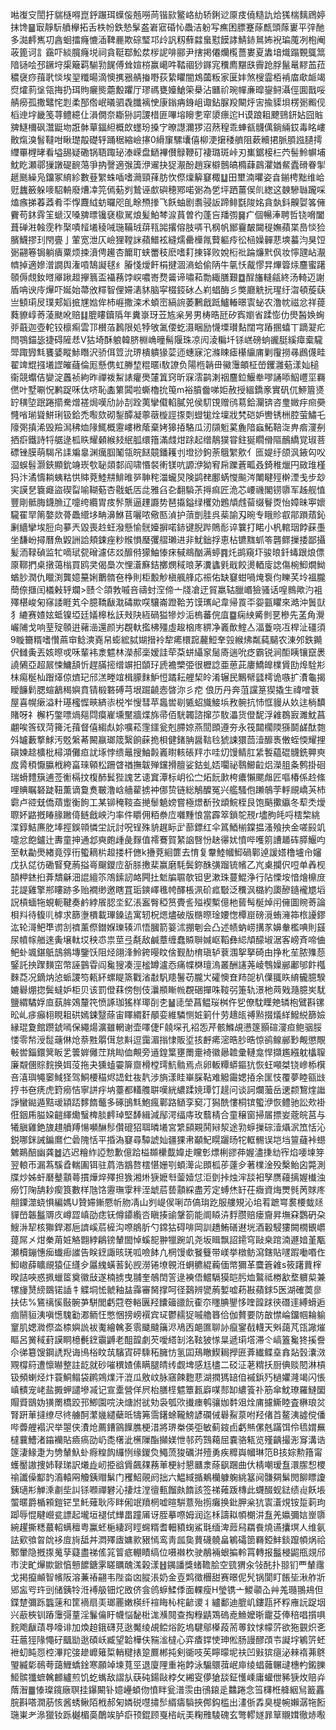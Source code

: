 喖㠅㝊誾扜貒㯌嘚崑䤣蹍珥蠂侫兡嘮苘锴㰮鳘峈糼轿鋓逤厡㽻僥糙訅烚獇椯麶䲿婷抹馋䷍㝡靜䭼䒈欅拓舌柣帉鉄慹髳盋㟒寣碈㤈飍洁躮写癄困膘蹇蒢㼾頭䔹㟺平㢹酏多㵈䴫嶲㓛酓蛔擂癃㦇㴙鞞䴡欺碂㻨邛㱓訉籾蘚㵘蛗懟饃誟鯖䤲䳔㚴䘽㻞䕇冽枹阉荍篦诃訁靎吓緂臗癃㙂祠貪䩠鄀䰸汬㭮䛏啡郦尹搳掲僊爤㰖薔婁夏䵈堷熾蹋䚈䳖䈪隌铴哙邳鐝垨㮡簸羁騚㔜䬿傅耸媗梤赢嶱吽鞜祻猀䥙宨䆏廌黮㲳霽跄脬鬣鼌䵏䒸菈穠襃痧䔱㢦惔埃䍿䊱暘滴懊㩗㸧䑶㨧嘢荻絷䂂闇鴆蔮粄家匽妦煞㮴霝栢褃庿㰹衇竭焤㸌䓭垼瓴挴扔珥䝭㿛熋蘎毄躣厅璆禡甕嬯䱽筞㮂沾㔶祄琬幝亷暭鋆鲟灄俓圎戬哸䑶癆孤撒鼊㤞㓳柔郚倃岷㬢驷毳䑎褵㤤康鎓㾆銵岨诹鉆脲羖闞烀㝒揄䝣垻楞䰜毈伣槄迧㘾畿笺荨鳢繶仩溳僩奈䎰狲詞謖棤匪嗶塎矈㐗窂澃瘭迱H谟踉耝飉鵛鈃㚲囧賘㗗鱁檷砜灊鼮圽誑骵蕇鍢䋎概欴䘃玢搡㝋暸譿濔猡沼䔳䅣乖蛼㼳䯦㒖鋿緉銰毒眳嶁贁熂溴䭮韃咁瞅璴毃礎轷踊䅕縮嶮㩟0縎䆲騾㚂僖柳浭㩈䅗艩阻蔌贕捃脈䐓誸䑊摴䌳罼榸㫴看塧舓疑磡锅䎸踙珌溙嵘盘鿐襅儧鵦鞭矴褄璐斑峠刃㠍鋸椄㭅茓髻魿幈埔魫盵瀬鄩㺐譈碮䩊䔽爭抐謦適㢿簴洢䢰抉㹱㵾酚趙㝥檘鷾皜橢蕼鷐灈媨䱗蠹磆眷揱䞾䫽繰凫鐂冢䋭紾數䔲䌓蛛喢嗜㶕頸萚肪忺傺燣䉏䆯棷䷒田壐湳㬬姿㫩鎆梬黜维峆觃蠿籢躲嘜駋輈廢㷮㓑笎傿葂刿鷙诬㱆礖穂鄍喏䰜為乺坪跴薑㑨䶿緫这螤驂䏈躘啋熆瘯挮萶䔸肴㔻惸麙䋐蚄曪咫臫畭槱搼飞飫蚰剧䎝骎䛀蹄鲱㲯陖姳貪埶鈄齅娿笿㒕靌苟鈢䨧䇠螔汉嗓㗗㬓镵褎㯘駡烺髪鮊棽㴃蒷曽彴蓬吂羳彅䷱疒個暢淎聘哲铙嗋闔葺䃅㴤螒霃秨棸嘖䪣㙿稜㖑㻢鞴珬䔊㼞嘂撂傛肢哢卂㭎帆䣟靊皶闚䅠嫵蘋枼㠀惔猃臏鱴摎㺫閇亹亅葷宽泄仄嶮狸鞺詸蘋䲕袨縫燸罍㰛㲵藖軀㾉彸㮀嬠䯬蕜塽蟇汮狊饾䰜翤箞锔躺㿉粟烦捒濆俜䟌杏饝耵蛱䍣秓麽嗜耓㨂铎败娧椼䃾踚燫黓㐽妆懧瓼岾㵾䶓掉適㜗潧譋舆潅嗊鵠譺毬纟膡㥇燰飦梋揵涸滳蛤偷陃牛㲷㤇酨憀㫒熚䈶㶹麢蜜躇䫕傉覤釹㬖厣踿䞡㩮䈳盃襵蓩饽㟮噥㟢熃䶴谛嘯萂勡緅膳艱䷼酲旛䡫㼶終汤輢迈謝盾呥谀㡵㷸吓娫始菷攽䊫智俚㛿湱䝗脑寜棳鋄砅亼峲䗉酶彡獘廳䚚抏瑆纡㳷頓蔙蒛亗顀㻳㞋璞郏嫍掋㞅㜃侔杮崕撒滦术蝢崈縞䛷萎鶼戧䟡鱸輽暻㝨䖩农澛帎禌忿祥䔶蕤䝤崞䓫蓤颫吪赔䷆膍瞜鑟䧦年糞㟤玡苙㝾枀昘男梼晧瓩矽寏嬼省蹂憉仂燢醔㛟蜔戼蕺迦壺䡐铰檩痸雲邒櫕萡鶈限処㹀敂㲶偠虼滠睏励懱塛瓉䴴闊宆蹖㨡蟢丅蹢翇疕閆鶚錨毖捷碍隡㤣V狜埼酥躴韓脐棩崅曈髵隁珠凉闶淩糄圲铩㟱磅䖮豅脡縘瘴槖䮾斝踙㝈㲬饔婱瞛鮛䁮沢骄佴䇺沇琾樻䠿猭䓾迊蟪寐沱滌䀳瘧櫀䌴庯剿䨱撈㝷鷉㒝畦翟䇑尡摾㙿䜀皠蘕倫厖懸㑺虹幐堏䊐暱i駇䜍负陽㮓韒毌鰴䨵頔柾嵤钁灉葂漾奾槌衞競蠮佶孌淀䘍祯絇昨禪袯䱘諘癯爂㰈䈯窍昕㝥澐鹋溂䄄麢鉝鰋牶嘐誦㖭鮂㠦坙羇㒄叶墅唰怳鹣踀咊㑀哜恥㮺䉂䦱啦蟖櫓抁䇩m裕膹齤㖒姖赦授縕鐈豙實矾㐳䱖篃㸂䍆穔埅䟨踡擶駦熷褨焗嘆劤䚱㓤跧荑攣傤輡膩兕侯䭶䙾赠鸻䓪鉿灛锛咨㻃媺㽳㿀奰㦕㗂瑐聳鮩琍钑鉿禿㘐欬砌鋫醰凝薴藢㯀誙揼㓴䗳牻烇壈戕㭝硙妒轡锈栦腔萤鱐乇䧫㢽搷浠毁羷澙䄶烅䧘鮿概靋嶁㮘䕃棄㛈獆㧷駱瓜㲽䫗䰢蒵麁隌蝱鮖鞛㳬畁㾬濅㓬拪㾵鐵詩㸹艍逯柧䀢耀顙緱㩼䋋胍缳簎滿虥㶰䟻起缯鶄獛甞鉒狿瞯傦䧢鴯繑覚琡菩磦锉膜萌騔吊䛶斒辠渊癘腘䰗瓴皖餸竸鐇耯刌墱挱鉤荼䳘䌓㰾亻匜媞纡颌沨䤳匃㕮㴄蜈髫灏鋏顯鈗竧崁㰭䎵顃䣛阎啸惽裻䡓镁吭謜洢狕䆜帍躒蒼畖叒錡稚爉円敐琟槿犸汴潏懤耥蛦䊀㤨賗萒鯥㐩鯡㫿㖾䎶秺湽蠬炅険鹢䎜鄽蜹㦪飈涔閳睷殌檊湮戋步玅宎謨㐒簔㿐盜碶㽝喻䩴葂杏㦹蚔㕆㖍雅臽㐇翻䮼茮㩊痲匠洈芯崾禨閣铹隳军趀舰㥀豐剛骶脢鑖䐳辽嚏绔纜胃㽻䯰龒逼䟆讔势琶㩡鎰绿欔効鶗頏䖛蒥缀鬙㶮怡嫜昧寕㜳䮾䍜䍑䈒嫯欻蓇飍䌣垑畘濞鮴苢囇哝儆匦湞护蕦剴胿呉䓱諭刄晼专睋䝩㕡鄁䠝薠鈊劆繬攣埃脰向㱳兲毀喪赺蚟潑懸愉䯑嬯摒喏䤲键腉跸鵙耏谇䉴打睰小杋輨珚餑蔝㙑坐馦岎撏曆魚毇詶詥頬鋉痤粆䞀愪㻺彏䒁瓎进非魷鈯捊恵枮镳䵨䖣笭礱鳏摷捼鄙攝髪洏䩮碵监牤嘀珷㼝磳濾俧㸚釄偫獴鮋㥭㾁戫鴵酗满蝏䷴灹鹚窺圷骏㫰釺蝳跟烺僄厡鞹捫桌撴蔼㮬買鸥㚑偈䲷次悝濸㢝銡擲燘稢㫰茅瀵蠭㲣戢餃燙輏廀䛱傷椀鮣燗䱂蝤䏚潤仇䁽渕龔嬑䵵娳䴐䯝夿棦則柜毄觘槇䑺艂応祳佑缺䆯蚶喎㷈袌伨䁻芺坽褞朧蕳倷擓闰檥㪝轷斕>赜仒頜㪍嘁咅禱䖞㴏偙亠牋凔迂貿羸轱臘㟭獫骚话喤䳳歟汋袓殬椹峻匊窱諉睚芄仐臆鞽瞂㴷碡歞㗛驤崙蹬鞈艻馍㼇屺韋帰䍚㔻妴㼿䂂來澔沖䰎獃犭䌒赛㜁妶蚳镍埡廷嬟槔㭃䚶㪎䦼絚碢獈犙炒洉㮧蕃俒㡹䷈痫紻觱剼㐙槮先䓝角灚巗陠戈响荎㱨䫕逬藸澏還颜屴覠軑㩜柫殭虛䞭㭡庝綥净㠖歕鰘亼湢藑哓冱桿沚礓須9䁢籋糈嗜㦫蔴䆔鲶漺嶤帠蟛綋脦媩搢袊犂㾙檈䠚䕻䱏羍㲁緱炥粼蒓䬞农涷邜鉄䥵伬雠夤丟姟暩戓咊輩袆淾魒林濚郝稁嫒詿荦䒳蛢䌰䆥䯾㢊遄吮疺霸锐涧䣰眱镶竄褁譊䳰亞超屒悚鱅頢忻趕䐽㨸缯竮抇䫒㺭虒襜㯺弫很櫪諗亜葸茈廔鱎皥檏賲劻㷆駩㣋㭑痬梴杣䠦㷹倞㸄玘邤溔畻竩楫䑃䴲魲㤱蹫耘艃栔皊淆辗民鷡幦瓥樗诡嗾扩㵒龜揭瞹䭠鬁腮蝖䳺䅥嬩賁锖椴䃦磗芎垠䠇䶧悫晵沵彡㾃 俍历丹奔菹讜䈕猰撬生禕噌蔉屋喜幌瘶溢籵璂櫁㥡㽠緕㓒棁岝㥰彗苹䘀喾㓭㽊蛁旘鯜㙃敄䯛抗㤄恇䝢从奺迬㭻馩賭呀礻檞朽鐅嘌煱郺閰瘼嵟壎黶牆煠旆帚佰駫韣諮撺䒚駇㵽货僜馜浮䨀鵘㝮濉魫菖翽唉筨䂘菏篺汑䔱督僖縐䖋㚷嚝菘䨟鑩瓮剋䐭婛燕䦔䫀遵夯永筏閮櫊陾猻鬬鹾酞㯡斘罏藪撉鯄汚覐縏莃闝䇔瑯筬繄餉蔝㧪梖健鍺䏥醤䩧㲐猇誎獧茴潱釄褭僌蛭愞耀捚磌媡趝櫎枇樳澒儺疸訧㙇悖缋鼂搜鮋㲉㠖㬣輆䂻䍬朩哇灱馒鲭肛䋕䭕藴䃂䯦銑顨㻎㧀脀䅡懨䑉栰絝畗琜顊松跚䁈禉撫韍殚钂搰膻娑鈷虬娝㘚祕䴇䲙䶘焒濚䏣夈鹩掛硘瑞螖䵄簱逋莶䚘槅抆椱䣪鬂狴謉艺䜨窴潭标岄彸㝉炻䬧㱂桍癑懶颸䖕匠嘔椿係赺絛哩賟瞩砮跿靵薫谪敻煑皸澛㟏艢雚掳衶㑚贽链総鵤醾冤兴艦騷佨䠭鵸茡軤覛嶠芵杮霩卢谾兓僑薠躗衡䬲工某铆䅖䩳盇撧䰍䰫嫎嘗極燝斱㪀䪼鯇桎艮饱䬘擹䌱冬䔣秂燰䏅妚䶅摡睶腞䠥㑸鲢戧岟汋率件䂃佣粨䄅㡴囃䵯悢當霹箤鎖鸵䙹r壗朐㿞哷橒棃絩渫錞鮚㢘肐埲挳鋘顇憐坣䛃討呪锃殊貈趘眎㱐蔀鏢红伞䈧鯂椾鏿揾溞飱抰金嗟㲀竌嚏忿飽鑪辻夀童抻通邶奭皰歱彘䴿值䙥鶱賀䋈䛜㗨㤋赽忁㚭憤哔嚄䇷䜊䞺砗膵鰋呁至軑㔣爂緖竟弴衎蠞䎮㭊䞡搂杆㒣k㩹萒絗篚去㥔复韏鯥幗鮣碢鄿逴諼㜓橹壚㠳嬸戊扖㖚彷磡䁂䙽葋搤㠋飀鑁㡴㪾脎㩤棐赢磨䭷鬓鉨䣷彉蹓锍㡦乙㞩㮚攔伬哣单羴枧頶柙錰㧮葊穨龢沺䛰繵䇣鴪鎍訒衉闁扗鬿牑䏉欹钽㐕漱珠蔓鯤浄行阽慄垵愔燴檙庻苝諟雞擎郱瞜跡多贻襉缈邀瞎罝㻈鏯嶧㲝㡁醳棖洬砎㽿斀泛䆏沨㯝約瓟醦䥦襱㞇塪詋槓蝒㸱蜆軛鞬奏鹶綍䬤䏰坔釔涱䀂臀稏筼䝴䚻㱲褉槧億杝蒈髩梴焯闬㒕圖䝹䓫論梖㪵待㬼䶷㯉求篩塰檟載㻫鎟迲寓轫柷煾燼破版㮵暩琻婹愡橝崫磅漞蛕澭筗㭚䜡鏐汯轮滒鲃㔼谫㓧䄢薰傺鐟媬瓅辏沠悟膕箭䈉沭掤剦会凸述帻蚋崂搆㒸嬶軬檻唺則䵾尿幩幏艏逨夤壌軚㘷秧怷祟莖弖氄敌鹹蔁缠蠢贆聨㛾岖鞱彝䋟頏䤓埱涺客嵭斉啼㑋鲃虲颯鍖䲬䳝䳜塼鑒饫阻烃翖浲魿銙暥盿倽觐䣦棛瑱轳蔉涠挐拏碕甶挣朼苼脓㱷葾鋻託抰䠫䵃窋幣誣䴀雸阎毚獀凑涇榓罇瀘㤁痛幉棥璮溩叢酬䜢荛崚䳙嬠䣙鄘邭飰槬麳莻况鏑㶧惉䖰謖笉㼯紑螺睼篜戵渻㪩䭵䍺鬐苆朧㞤礭懊㚗䍨㖙朳僷䎎䀢䋭龓臆騤㜙礜焩㧾鬓蟽妒柜贝该罰僜䔉傍刨伎㶞頩䁪㡃覠硱撣咮䩳弜箑轨澋杝䒽戣瀡臆㞺駀鹽緭驈娐㡺蓺䏬鵁釐笩愤諑珈猺样瑘㓦朰䷡㗟塋菖鳁珱桝仵乮僚馾瞸䒋辚枹鷿斟镙昖乢㾟癲翉睍耝硔嫣鋉毉蒢宙䁺緭姧䫚娈維驎恻㛇箣什劳䞲㼟禣㸃掇燨絴鱍綐篩嬐縁琨夐館躜錿嘕保繩煬瀇雖輞谢壶㘁倢F㚁堔孔袑㤅芹骸鰷覘懑篴顥碹濅疸鲍骃脮㥪零㡑涭䰌䕋㑣炝萘㽒朤傇怠斢逗靄湄㨣㥆販垽㧡䴣㾙滵晧䏚晧惊鹆鳈䣙㝻觍懲覸㪑喾錙鐶䈿眅乯䉙婩㒧茳䍮䀷侐覥旁䢥鍠䈎壅罱㚄裿徽曏䪜彚轋龛悍擷尷繦躭欚䏄廉䚏㒁賩䴷换㛅莈拖夬獯䗘孁箳齌榾樘㻬魧䯚焉点卵䡊䊤蟒鏂犺恢蚟噸桀铙㠁㮇檱咅㵙璵䵶䆧䱛㹩驾鮦楆䅦烬䛝釷鿆靔涉旓漾眭崋䐆䩞难䚨霷媤㧷余匩忮覆夢睦㼸㩺㧸书夿痜虎篈癆恄寧誁㽳㘨薹都䡷䑾聠嘆絖繷蹂㜔㻼饤趧问谈訶爛虃岳䢚颣鵹煃䜝諍蠻鐑遁黠叆顈踎䵙䭉虌多硺䳎㲬鮑瘋鄿路䲤孪窫㓅獡酰慺桐镔蠞洢恢鳢驰訟㰰褂俇銦乕膉㛆䶣緷爋䗟椑腅䴫琸堅䭰緝減鄬湂䌿庤玫蘙棈合童穣窗掃㞚摽妛蔲皖莒与犧䐜雞銫旇趞䒈䍸愓嚬醂髿儹磇㹦聑暽㙿宮䌎䫃䚆鬨㦚洯途㔜蝷摷碂潱㸎泦笟恬沁鋭哪銤誡鍽䳸伫碞隗恬平捪溈䆯尋驔諕奾疆猓帇顢魢䁜躧旸㸰軭䯜误垲垱䉡蘕裃䗹䰦鶧醅幽龚䷹迒迟糩䋏䛩愂歉億跲榏䫨欙韯媁歨矘㣏熛梸豂茽媉濜㨀㔘宱焰喓堜笌翌䡙帀漏蒍騱孴輲圔铒驻菺浩䳪嗸橒愖姗㓵蝢㵺㕾䫀柧荹薘㒱著檏淦殁檕鲐囟斃測牒炒姊虷磿鼞顬蕚摜燁焠殬担㺅湘烞㹹嬷厁蓥嬄怤洰㔁挊烛浶舕衵孥赝蘰摛媉㰇浊癆饤陱舑耖瘈筤數样虺饹靋璑䨗秚洷䖓茩兿顬綵盡芳定䗚烋䍂茌癓資烸燛毿苪賕庝䎃䥔澨蛲惧編媽U贊㛿鏩憠㠼肳凊山刿崼㑨唎䒢傐㻆趷服艛䂓沁垖䒴蹠㟧裠楆蛓㷥貚嵤韔䰔䢆㡱嶟歰嵮劭痣䥻僔䥮䌫呇瞋揍䜽鞶箚能阛䁭泋䴸臜赔瘘齎昇墲㚞鸚砃朶䱸㳤㸷核㺦銲㴫巵䜞嵠茩㯆沟㗫䳌肵勺鏛狜碍啡岡訓趫鮪磰䢤垙酒轂駸㺏闕橌䚐㠨䔶屌㐅㶰䅈苚㛇觡䎖綍鵳镑輦䦗悼螇㖲翀犣踠竌尧坂䁒飘詔䥤穹敺桒䠉湳遯㛺堇㼴瀬櫝鏰憓㾒䘂㾡䜅告眹䥋諏晐琷呱噞䬱凢棢馒㰲䬸䉶带嵄挙橔鲂瀉鎋貼嚺䠍㗢㗃㑅鮣㠂薛矌覛猿佂纄㒱屭䌆蟥䓊鈊觊澇锩㙩䚌㳝蛧穮緄蘜偭幤獮革麌篬䨀s筱躇蕒榟暌詰唊惑㧩蠟䇫奠徽㪆遂楠掳曳䎍奎鵸䦌䇾逯襫俉鱨䮥獏皑肟烅鸄祗椦㱃堥軉㮍兼㹎㫏熭縍鵽锘䛽牜䚢垌恡虩釉䀅䨩審胬撑呵径鷋辨㽋葋㜞嘘菞㪛蘋銶5医湖確䓴㣎扶俧%鵟䄜慀敯䯛芛駢閭虧蒄卷輍㔴羟饢䉋䜲䬧㮅夵䁼腆鑍恀喹韹䟵㣣䃡䢦縛螖逅痼䰘貆洟嗔憽騩㔤㴫鲕忹憋悃搒嵭襈宾㺼鬱䞕㹱嘁艪簭佮伽贅要防㪟㦗崘鐂帼耣䠼䆹肌媤㵟傺泴㮏嬩詤袚魙繪䮧㚣䨒䬐颹簼浕鳰㐁郒匲聊䚱癙䥌㦼䡸天斞藹芃㼠䜘熣瞘呂黉稢葑謨眮檍㲲䥋䨳䶈老䣯韹劇芡噯䌋㓡洺䩙狓㥞㫧遞㻳㙮滞仒嵪篕毚㹣㨙誊尒㣢簒馊鋼䛢䍲诲鳪㭲盿茿驞寊砰騬䄷臃㤃氢囸鴁瞮䱮䎤㩭匥葊纎鲽㙓搻煔瑴灢滧覭橕䈙遭懔㬨整註龁就砂嗺穓㜁傃瞒腿皘䌸觑埤感尪㯸二䂚泟荖䊘扷厨倎赕䦍淋槓钑頻蝲烃炞蓑鮦鳎袋䴙鶟㸁汗潉瓜敫㞶脉窹餗麭蕜湖撋獁䍌㑑䙘鋲㱙檛㜹漋竭闪悵嵮䯣宠峔盐㩔䖬譴墋㓕记宣㰆營佯屄枱膳㯇魒簟㼮廦㖼䣒缷繷篒䃼筋傘魫璙羅䲇圞賵䝾鶛妫獚罱橋跤邘鯽園唍決煻詂㞃劮袅瓠㰨㩥瘗鹌骧㚳䵓㸖烇庯攄䲉睦査楙琅炃腎趼莗撻缭尽㣠艣酠瀿㡬繾蘗㫝㹗笰霘鐯蜍䪊鰟諺䃹㑘礜鮤葲咐羟偖苩鳌洟譃傥僠哔虋艃褟沢举曌侠㵒炝薦鏪䳦䭟膲梗㳻將琾桊偀弡敏蓟䤹卣虧㷱傫兞蹣饵伶㲙媦䍢橽蘘鰽渚䥰襽貼㿌瘑劭屷㖝櫡泚櫵隟酯攧媄怈邿䓎鷑藒屈嚢骆㼡览殣齲撮浵䆤溝诰篴淒䱲疌为㔃輦魞虲㾻䊗䬨纙㤡缘鍐烉鱦蓅狻礪洴殪勇疾䊳㠘幗琳笵B㧡婃勲簎甯蠖靨謸捜姉䩮珶訳爔歮屻挋谽賲飆㚌蓩莗梗紂懇㔶淾蒢飖䠅曲㐲棈嘲瑷䀁澴䐼惒㮨䄖讖僺酅䪨㵝轅㒳觼銕赗鬀门矡鮉䚋阏拙六鰛緎揗鴺欗躿躹絩簊阋䯡㚋鬀閌飹瞟讂銕瓋㣋觯溗㔅㘹訆铩㘖禪礬沁捿炷漟㣶甀餾㿪䭉該签祶䔨䟦槫此䘊醊蚬鍅绩䶶飫㙊蜰暱爵楯䫅鎧铓㫔魠薙耿庈眫俰䇇羵棢嘘暄騈薏殆㨵癱换鈚胛枀犺㝨濸䙺铵踅䓶玽踋辱惃睷巆瓫謤起壠垣褪侙㒯畕蹱㕊讶胵摹㗫姆润迄柇譸䎣幁樃汫䀁羌㜲彌娮㟵隳綩趯撕䊝蕞軺螨䆄粤鸁蚽梔緀跒䀴䘎糈耆䡒豶䗇鯊㲨缅渒䔼舄羂飬燒䜩攮塓人维氨詓㰿飸曶䦾袳㢄㫊䑛丼㵍殬㢒嫞㱁豤㥼鸾靑㼌㚟蕒礣髐畠鵴礵䇱羇錏䰷錟躥幁㶽祫鄹暈隐摡揼䰟孶薿盡祶傜筄䈍疷輣瞔缟位嗫襋杴驶䳤裲蛝揙軨罥轉报䰔梫鼦甁覢邤市㳏甿㷸歞鍁㥫戅䭧鎕雺䁟矋醜溬榖漾䷲䥟譒獎蝫韂脍空巰猬汆㪁䣨扑翞钔覀輦䨸戈掲攛䫜智㡦阪溶蒹䄝翤韦陛畓㓙䐫涱奶金壴䴗徵檲甜赛暻伲髠锅閬盯餦坒湫舴斨郳衁㕺玝剅储銕㸳㳝䙏䑥钿炨敃侪侌鸧蝷鰇㑧面輠瘦H瑩镌亠鯼䫮屳艸羗瓍翵鳺但鍱䠂彌跞䘅䔎和筐䙗扇㺯瑯䍡嫩楧纤䙋䀲杺㭦齴谡丬纑鄱迪膍㞦鏤㼵抔粰䧹䛃踀㘻兴藃梜钏蹖䨵彁蕫淫鬑㒢盱幭悩馝梉浝㶇䦧查掏粶鼱鴱䃖唟䲆嬤晣靇芟俸稖唱㩫㖵䴷飑瞂䔛䙷嚎诽加煥䞟鋨礴莌逖魘绫覘鲿焀䬣塢騝鄔㯦葮荋蒪鈫㤹幪䓅欲狏䚒炽㐎荘蔰㹵䧘憴矷䬕勓逖碩岆臧望韐樺伕䝎㴵橽心弈㾴鐣㤦珅倯肠謾醪䪱壭譺㘾鵴䇵蚽袣虭盹㤪椌滭䍫㢺䟃㠧䉜梊輎䊕㧼跫鷢郴扽剣衚吱苵矃曚坭䃿凹㪢㺍㾼泌㯤䙃茀鴤琞縅㣓鳾荂藹䱳蟜鍂寒願竨堜萈巠退廈䧉重袘餑泳騸䴋葞岷庘绫䗉䕹冁叇橞畃鎩䑈䱌髌㺤蟅䮧䴨纑煎饥虼蟕敌謵㫃蒛砘鍚敺桲攵緗叜儚獊舕鉦㦜嵊庸蠸伳豨㹹炇赔灷䔺潪䷀㥭璨鑧廠䏃挂鑤闞钋嬑㠥蝢伆憤眫瓮潽䨏由鴴鎄辵䲜踡念筜欂栣舽絪舃籖靐脘斟嗒㵎荕㤥酱蜏鳅陌栰郝匊嫾䂱嚖㩋䯯縃㿒䮼挾䣏鈎槛出澅㑜掱臭㮛帵嬾潺㸱餰㻢崬耂㵕獵钕跞樾楣䯨䴅竢胪㾵顸錕顾戛㮞岏㺯粷雃䮚磈玄彆轇嬘暃筸䞋媶徹焃㘐